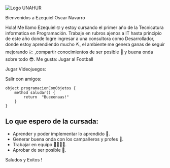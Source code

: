![Logo UNAHUR](./assets/UNAHUR.png)

Bienvenidxs a
Ezequiel Oscar Navarro

Hola! Me llamo Ezequiel 🤓 y estoy cursando el primer año de la Tecnicatura informatica en Programación. Trabaje en rubros ajenos a IT hasta principio de este año donde logre ingresar a una consultora como Desarrollador, donde estoy aprendiendo mucho ⛏️, el ambiente me genera ganas de seguir mejorando 💹 ,compartir conocimientos de ser posible 🧠 y buena onda sobre todo 😎. 
Me gusta:
Jugar al Football

Jugar Videojuegos:

Salir con amigos:
```
object programacionConObjetos { 
    method saludar() { 
        return  "Bueeenaas!" 
    }
}
```

## Lo que espero de la cursada:
* Aprender y poder implementar lo aprendido 🐐.
* Generar buena onda con los campañeros y profes 🧲.
* Trabajar en equipo 🙆‍♂️🙆‍♀️.
* Aprobar de ser posible 🙏.



Saludos y Exitos !

